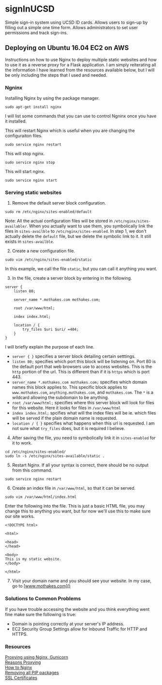 # signInUCSD
Simple sign-in system using UCSD ID cards. Allows users to sign-up by filling out a simple one time form. Allows administrators to set user permissions and track sign-ins.

## Deploying on Ubuntu 16.04 EC2 on AWS
Instructions on how to use Nginx to deploy multiple static websites and how to use it as a reverse proxy for a Flask application. I am simply reiterating all the information I have learned from the resources available below, but I will be only including the steps that I used and needed.

### Ngninx
Installing Nginx by using the package manager.
```
sudo apt-get install nginx
```

I will list some commands that you can use to control Ngninx once you have it installed.  

This will restart Nginx which is useful when you are changing the configuraiton files.
```
sudo service nginx restart
```

This will stop nginx.
```
sudo service nginx stop
```

This will start nginx.
```
sudo service nginx start
```


### Serving static websites
1. Remove the default server block configuration.
```
sudo rm /etc/nginx/sites-enabled/default
```
Note: All the actual configuration files will be stored in ```/etc/nginx/sites-available/```. When you actually want to use them, you symbolically link the files in ```sites-availble``` to ```/etc/nginx/sites-enabled```. In step 1, we don't actually delete the ```default``` file, but we delete the symbolic link to it. It still exists in ```sites-availble```.

2. Create a new configuration file.
```
sudo vim /etc/nginx/sites-enabled/static
```
In this example, we call the file ```static```, but you can call it anything you want.

3. In the file, create a server block by entering in the following.
```
server {
    listen 80;

    server_name *.mothakes.com mothakes.com;

    root /var/www/html;

    index index.html;

    location / {
        try_files $uri $uri/ =404;
    }
}
```
I will briefly explain the purpose of each line.
* ```server { }``` specifies a server block detailing certain setttings.
* ```listen 80;``` specifies which port this block will be listening on. Port 80 is the default port that web browsers use to access websites. This is the ```http``` portion of the url. This is different than if it is ```https``` which is port 443.
* ```server_name *.mothakes.com mothakes.com;``` specifies which domain names this block applies to. This specific block applies to ```www.mothakes.com```, ```anything.mothakes.com```, and ```mothakes.com```. The ```*``` is a wildcard allowing the subdomain to be anything.
* ```root /var/www/html;``` specifies where this server block will look for files for this website. Here it looks for files in ```/var/www/html```
* ```index index.html;``` spcifies what will the index files will be ie. which files will be served if the plain domain name is requested.
* ```location / { }``` specifies what happens when this url is requested. I am not sure what ```try_files``` does, but it is required I believe.

4. After saving the file, you need to symbolically link it in ```sites-enabled``` for it to work.
```
cd /etc/nginx/sites-enabled/
sudo ln -s /etc/nginx/sites-available/static .
```

5. Restart Nginx. If all your syntax is correct, there should be no output from this command.
```
sudo service nginx restart
```

6. Create an index file in ```/var/www/html```, so that it can be served.
```
sudo vim /var/www/html/index.html
```
Enter the following into the file. This is just a basic HTML file, you may change this to anything you want, but for now we'll use this to make sure our site works.
```
<!DOCTYPE html>

<html>

<head>
</head>

<body>
This is my static website.
</body>

</html>
```

7. Visit your domain name and you should see your website. In my case, go to [www.mothakes.com]()

### Solutions to Common Problems
If you have trouble accessing the website and you think everything went fine make sure the following is true:
* Domain is pointing correctly at your server's IP address.
* EC2 Security Group Settings allow for Inbound Traffic for HTTP and HTTPS.


### Resources
[Proxying using Nginx, Gunicorn](https://www.youtube.com/watch?v=kDRRtPO0YPA)  
[Reasons Proxying](https://serverfault.com/questions/331256/why-do-i-need-nginx-and-something-like-gunicorn)  
[How to Nginx](http://www.patricksoftwareblog.com/how-to-configure-nginx-for-a-flask-web-application/)  
[Removing all PIP packages](https://stackoverflow.com/questions/11248073/what-is-the-easiest-way-to-remove-all-packages-installed-by-pip)   
[SSL Certificates](https://www.digitalocean.com/community/tutorials/how-to-secure-nginx-with-let-s-encrypt-on-ubuntu-16-04)  
